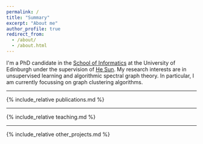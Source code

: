 ```yaml
---
permalink: /
title: "Summary"
excerpt: "About me"
author_profile: true
redirect_from:
  - /about/
  - /about.html
---
```


I'm a PhD candidate in the [School of Informatics](https://www.ed.ac.uk/informatics) at the University of Edinburgh under the supervision of [He Sun](https://homepages.inf.ed.ac.uk/hsun4/index.html).
 My research interests are in unsupervised learning and algorithmic spectral graph theory. In particular, I am currently focussing on graph clustering algorithms.

---

{% include_relative publications.md %}

---

{% include_relative teaching.md %}

---

{% include_relative other_projects.md %}
